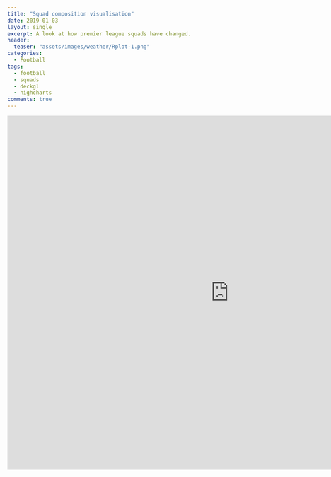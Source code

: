```yaml
---
title: "Squad composition visualisation"
date: 2019-01-03
layout: single
excerpt: A look at how premier league squads have changed.
header:
  teaser: "assets/images/weather/Rplot-1.png"
categories:
  - Football
tags:
  - football
  - squads
  - deckgl
  - highcharts
comments: true
---
```


<iframe src="https://markclare1992.xyz/shiny/Shiny.Apps/squad-app/" width="1000px" height="800px" frameborder="0" id="squad-iframe" allowfullscreen="yes"></iframe>
